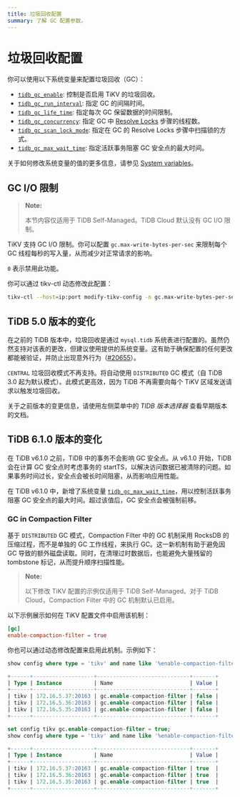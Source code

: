 ```yaml
---
title: 垃圾回收配置
summary: 了解 GC 配置参数。
---
```


# 垃圾回收配置

你可以使用以下系统变量来配置垃圾回收（GC）：

* [`tidb_gc_enable`](/system-variables.md#tidb_gc_enable-new-in-v50): 控制是否启用 TiKV 的垃圾回收。
* [`tidb_gc_run_interval`](/system-variables.md#tidb_gc_run_interval-new-in-v50): 指定 GC 的间隔时间。
* [`tidb_gc_life_time`](/system-variables.md#tidb_gc_life_time-new-in-v50): 指定每次 GC 保留数据的时间限制。
* [`tidb_gc_concurrency`](/system-variables.md#tidb_gc_concurrency-new-in-v50): 指定 GC 中 [Resolve Locks](/garbage-collection-overview.md#resolve-locks) 步骤的线程数。
* [`tidb_gc_scan_lock_mode`](/system-variables.md#tidb_gc_scan_lock_mode-new-in-v50): 指定在 GC 的 Resolve Locks 步骤中扫描锁的方式。
* [`tidb_gc_max_wait_time`](/system-variables.md#tidb_gc_max_wait_time-new-in-v610): 指定活跃事务阻塞 GC 安全点的最大时间。

关于如何修改系统变量的值的更多信息，请参见 [System variables](/system-variables.md)。

## GC I/O 限制

<CustomContent platform="tidb-cloud">

> **Note:**
>
> 本节内容仅适用于 TiDB Self-Managed。TiDB Cloud 默认没有 GC I/O 限制。

</CustomContent>

TiKV 支持 GC I/O 限制。你可以配置 `gc.max-write-bytes-per-sec` 来限制每个 GC 线程每秒的写入量，从而减少对正常请求的影响。

`0` 表示禁用此功能。

你可以通过 tikv-ctl 动态修改此配置：

```bash
tikv-ctl --host=ip:port modify-tikv-config -n gc.max-write-bytes-per-sec -v 10MB
```

## TiDB 5.0 版本的变化

在之前的 TiDB 版本中，垃圾回收是通过 `mysql.tidb` 系统表进行配置的。虽然仍然支持对该表的更改，但建议使用提供的系统变量。这有助于确保配置的任何更改都能被验证，并防止出现意外行为（[#20655](https://github.com/pingcap/tidb/issues/20655)）。

`CENTRAL` 垃圾回收模式不再支持。将自动使用 `DISTRIBUTED` GC 模式（自 TiDB 3.0 起为默认模式）。此模式更高效，因为 TiDB 不再需要向每个 TiKV 区域发送请求以触发垃圾回收。

关于之前版本的变更信息，请使用左侧菜单中的 _TIDB 版本选择器_ 查看早期版本的文档。

## TiDB 6.1.0 版本的变化

在 TiDB v6.1.0 之前，TiDB 中的事务不会影响 GC 安全点。从 v6.1.0 开始，TiDB 会在计算 GC 安全点时考虑事务的 startTS，以解决访问数据已被清除的问题。如果事务时间过长，安全点会被长时间阻塞，从而影响应用性能。

在 TiDB v6.1.0 中，新增了系统变量 [`tidb_gc_max_wait_time`](/system-variables.md#tidb_gc_max_wait_time-new-in-v610)，用以控制活跃事务阻塞 GC 安全点的最大时间。超过该值后，GC 安全点会被强制前移。

### GC in Compaction Filter

基于 `DISTRIBUTED` GC 模式，Compaction Filter 中的 GC 机制采用 RocksDB 的压缩过程，而不是单独的 GC 工作线程，来执行 GC。这一新机制有助于避免因 GC 导致的额外磁盘读取。同时，在清理过时数据后，也能避免大量残留的 tombstone 标记，从而提升顺序扫描性能。

<CustomContent platform="tidb-cloud">

> **Note:**
>
> 以下修改 TiKV 配置的示例仅适用于 TiDB Self-Managed。对于 TiDB Cloud，Compaction Filter 中的 GC 机制默认已启用。

</CustomContent>

以下示例展示如何在 TiKV 配置文件中启用该机制：

```toml
[gc]
enable-compaction-filter = true
```

你也可以通过动态修改配置来启用此机制。示例如下：

```sql
show config where type = 'tikv' and name like '%enable-compaction-filter%';
```

```sql
+------+-------------------+-----------------------------+-------+
| Type | Instance          | Name                        | Value |
+------+-------------------+-----------------------------+-------+
| tikv | 172.16.5.37:20163 | gc.enable-compaction-filter | false |
| tikv | 172.16.5.36:20163 | gc.enable-compaction-filter | false |
| tikv | 172.16.5.35:20163 | gc.enable-compaction-filter | false |
+------+-------------------+-----------------------------+-------+
```

```sql
set config tikv gc.enable-compaction-filter = true;
show config where type = 'tikv' and name like '%enable-compaction-filter%';
```

```sql
+------+-------------------+-----------------------------+-------+
| Type | Instance          | Name                        | Value |
+------+-------------------+-----------------------------+-------+
| tikv | 172.16.5.37:20163 | gc.enable-compaction-filter | true  |
| tikv | 172.16.5.36:20163 | gc.enable-compaction-filter | true  |
| tikv | 172.16.5.35:20163 | gc.enable-compaction-filter | true  |
+------+-------------------+-----------------------------+-------+
```